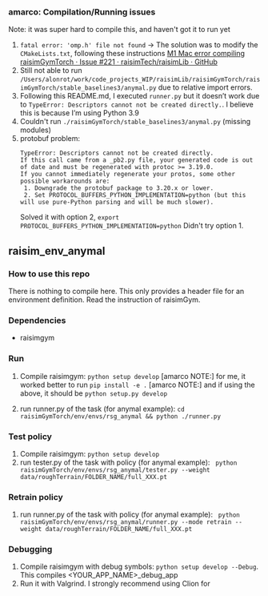 ### amarco: Compilation/Running issues
Note: it was super hard to compile this, and haven't got it to run yet
1) `fatal error: 'omp.h' file not found` -> The solution was to modify the `CMakeLists.txt`, following these instructions [M1 Mac error compiling raisimGymTorch · Issue #221 · raisimTech/raisimLib · GitHub](https://github.com/raisimTech/raisimLib/issues/221)
2) Still not able to run `/Users/alonrot/work/code_projects_WIP/raisimLib/raisimGymTorch/raisimGymTorch/stable_baselines3/anymal.py` due to relative import errors.
3) Following this README.md, I executed `runner.py` but it doesn’t work due to `TypeError: Descriptors cannot not be created directly.`. I believe this is because I’m using Python 3.9
4) Couldn't run `./raisimGymTorch/stable_baselines3/anymal.py` (missing modules)
5) protobuf problem:
	```
	TypeError: Descriptors cannot not be created directly.
	If this call came from a _pb2.py file, your generated code is out of date and must be regenerated with protoc >= 3.19.0.
	If you cannot immediately regenerate your protos, some other possible workarounds are:
	 1. Downgrade the protobuf package to 3.20.x or lower.
	 2. Set PROTOCOL_BUFFERS_PYTHON_IMPLEMENTATION=python (but this will use pure-Python parsing and will be much slower).
	```
	Solved it with option 2, `export PROTOCOL_BUFFERS_PYTHON_IMPLEMENTATION=python`
	Didn't try option 1.


## raisim_env_anymal

### How to use this repo
There is nothing to compile here. This only provides a header file for an environment definition. Read the instruction of raisimGym. 

### Dependencies
- raisimgym




### Run
1. Compile raisimgym: ```python setup develop```
	[amarco NOTE:] for me, it worked better to run `pip install -e .`
	[amarco NOTE:] and if using the above, it should be `python setup.py develop`

2. run runner.py of the task (for anymal example): ```cd raisimGymTorch/env/envs/rsg_anymal && python ./runner.py```

### Test policy
1. Compile raisimgym: ```python setup develop```
2. run tester.py of the task with policy (for anymal example): ``` python raisimGymTorch/env/envs/rsg_anymal/tester.py --weight data/roughTerrain/FOLDER_NAME/full_XXX.pt```

### Retrain policy
1. run runner.py of the task with policy (for anymal example): ``` python raisimGymTorch/env/envs/rsg_anymal/runner.py --mode retrain --weight data/roughTerrain/FOLDER_NAME/full_XXX.pt```

### Debugging
1. Compile raisimgym with debug symbols: ```python setup develop --Debug```. This compiles <YOUR_APP_NAME>_debug_app
2. Run it with Valgrind. I strongly recommend using Clion for 